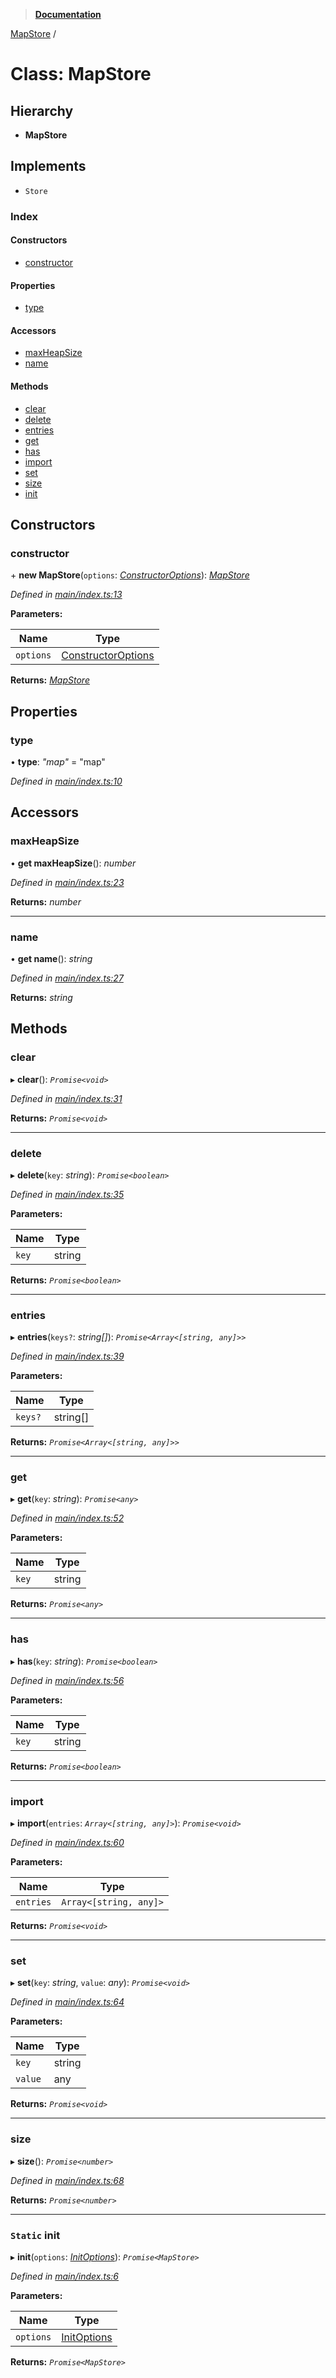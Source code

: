 > **[Documentation](../README.md)**

[MapStore](mapstore.md) /

# Class: MapStore

## Hierarchy

* **MapStore**

## Implements

* `Store`

### Index

#### Constructors

* [constructor](mapstore.md#constructor)

#### Properties

* [type](mapstore.md#type)

#### Accessors

* [maxHeapSize](mapstore.md#maxheapsize)
* [name](mapstore.md#name)

#### Methods

* [clear](mapstore.md#clear)
* [delete](mapstore.md#delete)
* [entries](mapstore.md#entries)
* [get](mapstore.md#get)
* [has](mapstore.md#has)
* [import](mapstore.md#import)
* [set](mapstore.md#set)
* [size](mapstore.md#size)
* [init](mapstore.md#static-init)

## Constructors

###  constructor

\+ **new MapStore**(`options`: *[ConstructorOptions](../README.md#constructoroptions)*): *[MapStore](mapstore.md)*

*Defined in [main/index.ts:13](https://github.com/badbatch/cachemap/blob/f0089aa/packages/map/src/main/index.ts#L13)*

**Parameters:**

Name | Type |
------ | ------ |
`options` | [ConstructorOptions](../README.md#constructoroptions) |

**Returns:** *[MapStore](mapstore.md)*

## Properties

###  type

• **type**: *"map"* = "map"

*Defined in [main/index.ts:10](https://github.com/badbatch/cachemap/blob/f0089aa/packages/map/src/main/index.ts#L10)*

## Accessors

###  maxHeapSize

• **get maxHeapSize**(): *number*

*Defined in [main/index.ts:23](https://github.com/badbatch/cachemap/blob/f0089aa/packages/map/src/main/index.ts#L23)*

**Returns:** *number*

___

###  name

• **get name**(): *string*

*Defined in [main/index.ts:27](https://github.com/badbatch/cachemap/blob/f0089aa/packages/map/src/main/index.ts#L27)*

**Returns:** *string*

## Methods

###  clear

▸ **clear**(): *`Promise<void>`*

*Defined in [main/index.ts:31](https://github.com/badbatch/cachemap/blob/f0089aa/packages/map/src/main/index.ts#L31)*

**Returns:** *`Promise<void>`*

___

###  delete

▸ **delete**(`key`: *string*): *`Promise<boolean>`*

*Defined in [main/index.ts:35](https://github.com/badbatch/cachemap/blob/f0089aa/packages/map/src/main/index.ts#L35)*

**Parameters:**

Name | Type |
------ | ------ |
`key` | string |

**Returns:** *`Promise<boolean>`*

___

###  entries

▸ **entries**(`keys?`: *string[]*): *`Promise<Array<[string, any]>>`*

*Defined in [main/index.ts:39](https://github.com/badbatch/cachemap/blob/f0089aa/packages/map/src/main/index.ts#L39)*

**Parameters:**

Name | Type |
------ | ------ |
`keys?` | string[] |

**Returns:** *`Promise<Array<[string, any]>>`*

___

###  get

▸ **get**(`key`: *string*): *`Promise<any>`*

*Defined in [main/index.ts:52](https://github.com/badbatch/cachemap/blob/f0089aa/packages/map/src/main/index.ts#L52)*

**Parameters:**

Name | Type |
------ | ------ |
`key` | string |

**Returns:** *`Promise<any>`*

___

###  has

▸ **has**(`key`: *string*): *`Promise<boolean>`*

*Defined in [main/index.ts:56](https://github.com/badbatch/cachemap/blob/f0089aa/packages/map/src/main/index.ts#L56)*

**Parameters:**

Name | Type |
------ | ------ |
`key` | string |

**Returns:** *`Promise<boolean>`*

___

###  import

▸ **import**(`entries`: *`Array<[string, any]>`*): *`Promise<void>`*

*Defined in [main/index.ts:60](https://github.com/badbatch/cachemap/blob/f0089aa/packages/map/src/main/index.ts#L60)*

**Parameters:**

Name | Type |
------ | ------ |
`entries` | `Array<[string, any]>` |

**Returns:** *`Promise<void>`*

___

###  set

▸ **set**(`key`: *string*, `value`: *any*): *`Promise<void>`*

*Defined in [main/index.ts:64](https://github.com/badbatch/cachemap/blob/f0089aa/packages/map/src/main/index.ts#L64)*

**Parameters:**

Name | Type |
------ | ------ |
`key` | string |
`value` | any |

**Returns:** *`Promise<void>`*

___

###  size

▸ **size**(): *`Promise<number>`*

*Defined in [main/index.ts:68](https://github.com/badbatch/cachemap/blob/f0089aa/packages/map/src/main/index.ts#L68)*

**Returns:** *`Promise<number>`*

___

### `Static` init

▸ **init**(`options`: *[InitOptions](../interfaces/initoptions.md)*): *`Promise<MapStore>`*

*Defined in [main/index.ts:6](https://github.com/badbatch/cachemap/blob/f0089aa/packages/map/src/main/index.ts#L6)*

**Parameters:**

Name | Type |
------ | ------ |
`options` | [InitOptions](../interfaces/initoptions.md) |

**Returns:** *`Promise<MapStore>`*